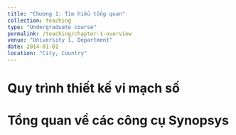 ```yaml
---
title: "Chương 1: Tìm hiểu tổng quan"
collection: teaching
type: "Undergraduate course"
permalink: /teaching/chapter-1-overview
venue: "University 1, Department"
date: 2014-01-01
location: "City, Country"
---
```



Quy trình thiết kế vi mạch số
======

Tổng quan về các công cụ Synopsys
======